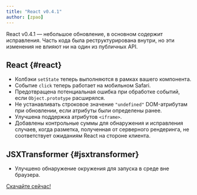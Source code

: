 ```yaml
---
title: "React v0.4.1"
author: [zpao]
---
```


React v0.4.1 — небольшое обновление, в основном содержит исправления. Часть кода была реструктурирована внутри, но эти изменения не влияют ни на один из публичных API.


## React {#react}

* Колбэки `setState` теперь выполняются в рамках вашего компонента.
* Событие `click` теперь работает на мобильном Safari.
* Предотвращена потенциальная ошибка при обработке событий, если `Object.prototype` расширялся.
* Не устанавливать строковое значение `"undefined"` DOM-атрибутам при обновлении, если атрибуты были определены ранее.
* Улучшена поддержка атрибутов `<iframe>`.
* Добавлены контрольные суммы для обнаружения и исправления случаев, когда разметка, полученная от серверного рендеринга, не соответствует ожиданиям React на стороне клиента.


## JSXTransformer {#jsxtransformer}

* Улучшено обнаружение окружения для запуска в среде вне браузера.


[Скачайте сейчас!](/downloads.html)
